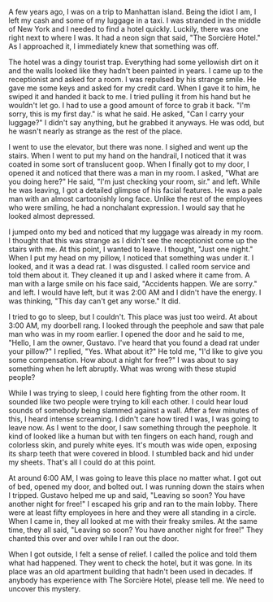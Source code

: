A few years ago, I was on a trip to Manhattan island. Being the idiot I am, I left my cash and some of my luggage in a taxi. I was stranded in the middle of New York and I needed to find a hotel quickly. Luckily, there was one right next to where I was. It had a neon sign that said, "The Sorcière Hotel." As I approached it, I immediately knew that something was off.

The hotel was a dingy tourist trap. Everything had some yellowish dirt on it and the walls looked like they hadn't been painted in years. I came up to the receptionist and asked for a room. I was repulsed by his strange smile. He gave me some keys and asked for my credit card. When I gave it to him, he swiped it and handed it back to me. I tried pulling it from his hand but he wouldn't let go. I had to use a good amount of force to grab it back. "I'm sorry, this is my first day." is what he said. He asked, "Can I carry your luggage?" I didn't say anything, but he grabbed it anyways. He was odd, but he wasn't nearly as strange as the rest of the place.

I went to use the elevator, but there was none. I sighed and went up the stairs. When I went to put my hand on the handrail, I noticed that it was coated in some sort of translucent goop. When I finally got to my door, I opened it and noticed that there was a man in my room. I asked, "What are you doing here?" He said, "I'm just checking your room, sir." and left. While he was leaving, I got a detailed glimpse of his facial features. He was a pale man with an almost cartoonishly long face. Unlike the rest of the employees who were smiling, he had a nonchalant expression. I would say that he looked almost depressed.

I jumped onto my bed and noticed that my luggage was already in my room. I thought that this was strange as I didn't see the receptionist come up the stairs with me. At this point, I wanted to leave. I thought, "Just one night." When I put my head on my pillow, I noticed that something was under it. I looked, and it was a dead rat. I was disgusted. I called room service and told them about it. They cleaned it up and I asked where it came from. A man with a large smile on his face said, "Accidents happen. We are sorry." and left. I would have left, but it was 2:00 AM and I didn't have the energy. I was thinking, "This day can't get any worse." It did.

I tried to go to sleep, but I couldn't. This place was just too weird. At about 3:00 AM, my doorbell rang. I looked through the peephole and saw that pale man who was in my room earlier. I opened the door and he said to me, "Hello, I am the owner, Gustavo. I've heard that you found a dead rat under your pillow?" I replied, "Yes. What about it?" He told me, "I'd like to give you some compensation. How about a night for free?" I was about to say something when he left abruptly. What was wrong with these stupid people?

While I was trying to sleep, I could here fighting from the other room. It sounded like two people were trying to kill each other. I could hear loud sounds of somebody being slammed against a wall. After a few minutes of this, I heard intense screaming. I didn't care how tired I was, I was going to leave now. As I went to the door, I saw something through the peephole. It kind of looked like a human but with ten fingers on each hand, rough and colorless skin, and purely white eyes. It's mouth was wide open, exposing its sharp teeth that were covered in blood. I stumbled back and hid under my sheets. That's all I could do at this point.

At around 6:00 AM, I was going to leave this place no matter what. I got out of bed, opened my door, and bolted out. I was running down the stairs when I tripped. Gustavo helped me up and said, "Leaving so soon? You have another night for free!" I escaped his grip and ran to the main lobby. There were at least fifty employees in here and they were all standing in a circle. When I came in, they all looked at me with their freaky smiles. At the same time, they all said, "Leaving so soon? You have another night for free!" They chanted this over and over while I ran out the door.

When I got outside, I felt a sense of relief. I called the police and told them what had happened. They went to check the hotel, but it was gone. In its place was an old apartment building that hadn't been used in decades. If anybody has experience with The Sorcière Hotel, please tell me. We need to uncover this mystery.
